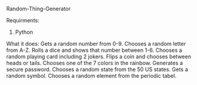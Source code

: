 Random-Thing-Generator

Requirments:
  1. Python
 
 
 
 What it does:
 Gets a random number from 0-9. Chooses a random letter from A-Z. Rolls a dice and shows that number between 1-6. Chooses a random playing card including 2 jokers. Flips a coin and chooses between heads or tails. Chooses one of the 7 colors in the rainbow. Generates a secure password. Chooses a random state from the 50 US states. Gets a random symbol. Chooses a random element from the periodic tabel.
